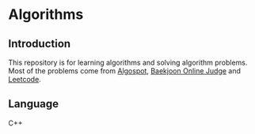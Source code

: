 Algorithms
==========================
## Introduction
This repository is for learning algorithms and solving algorithm problems. Most of the problems come from [Algospot](https://www.algospot.com/), [Baekjoon Online Judge](https://www.acmicpc.net/) and [Leetcode](https://leetcode.com/).

## Language
C++